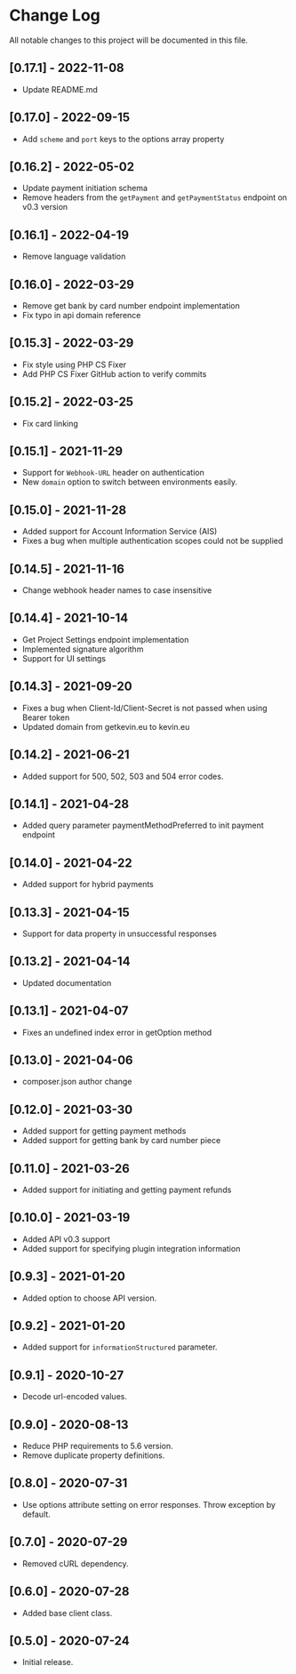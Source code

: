 # Change Log
All notable changes to this project will be documented in this file.

## [0.17.1] - 2022-11-08
- Update README.md

## [0.17.0] - 2022-09-15
- Add `scheme` and `port` keys to the options array property

## [0.16.2] - 2022-05-02
- Update payment initiation schema
- Remove headers from the `getPayment` and `getPaymentStatus` endpoint on v0.3 version

## [0.16.1] - 2022-04-19
- Remove language validation

## [0.16.0] - 2022-03-29
- Remove get bank by card number endpoint implementation
- Fix typo in api domain reference

## [0.15.3] - 2022-03-29
- Fix style using PHP CS Fixer
- Add PHP CS Fixer GitHub action to verify commits

## [0.15.2] - 2022-03-25
- Fix card linking

## [0.15.1] - 2021-11-29
- Support for `Webhook-URL` header on authentication
- New `domain` option to switch between environments easily.

## [0.15.0] - 2021-11-28
- Added support for Account Information Service (AIS)
- Fixes a bug when multiple authentication scopes could not be supplied

## [0.14.5] - 2021-11-16
- Change webhook header names to case insensitive

## [0.14.4] - 2021-10-14
- Get Project Settings endpoint implementation
- Implemented signature algorithm
- Support for UI settings

## [0.14.3] - 2021-09-20
- Fixes a bug when Client-Id/Client-Secret is not passed when using Bearer token
- Updated domain from getkevin.eu to kevin.eu

## [0.14.2] - 2021-06-21
- Added support for 500, 502, 503 and 504 error codes.

## [0.14.1] - 2021-04-28
- Added query parameter paymentMethodPreferred to init payment endpoint

## [0.14.0] - 2021-04-22
- Added support for hybrid payments

## [0.13.3] - 2021-04-15
- Support for data property in unsuccessful responses

## [0.13.2] - 2021-04-14
- Updated documentation

## [0.13.1] - 2021-04-07
- Fixes an undefined index error in getOption method

## [0.13.0] - 2021-04-06
- composer.json author change

## [0.12.0] - 2021-03-30
- Added support for getting payment methods
- Added support for getting bank by card number piece

## [0.11.0] - 2021-03-26
- Added support for initiating and getting payment refunds

## [0.10.0] - 2021-03-19
- Added API v0.3 support
- Added support for specifying plugin integration information

## [0.9.3] - 2021-01-20
- Added option to choose API version.

## [0.9.2] - 2021-01-20
- Added support for `informationStructured` parameter.

## [0.9.1] - 2020-10-27
- Decode url-encoded values.

## [0.9.0] - 2020-08-13
- Reduce PHP requirements to 5.6 version.
- Remove duplicate property definitions.

## [0.8.0] - 2020-07-31
- Use options attribute setting on error responses. Throw exception by default.

## [0.7.0] - 2020-07-29
- Removed cURL dependency.

## [0.6.0] - 2020-07-28
- Added base client class.

## [0.5.0] - 2020-07-24
- Initial release.

